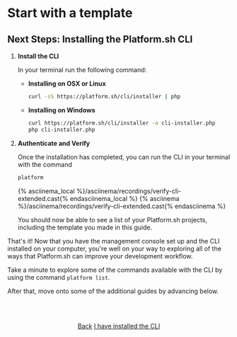 # Start with a template

## Next Steps: Installing the Platform.sh CLI

1. **Install the CLI**

    In your terminal run the following command:

    * **Installing on OSX or Linux**
    
       ```bash
       curl -sS https://platform.sh/cli/installer | php
       ```
       
    * **Installing on Windows**
    
       ```bash
       curl https://platform.sh/cli/installer -o cli-installer.php
       php cli-installer.php
       ```
   
2. **Authenticate and Verify**

   Once the installation has completed, you can run the CLI in your terminal with the command
   
   ```bash
   platform
   ```

    <html>
    <head>
      <link rel="stylesheet" type="text/css" href="/asciinema/asciinema-player.css" />
      <script src="/asciinema/asciinema-player.js"></script>
    </head>
    <body>
    
      <asciinema-player src="/asciinema/recordings/verify-cli-extended.cast"></asciinema-player>
    
    </body>
    </html>
    
    {% asciinema_local %}/asciinema/recordings/verify-cli-extended.cast{% endasciinema_local %}
    {% asciinema %}/asciinema/recordings/verify-cli-extended.cast{% endasciinema %}

   
   You should now be able to see a list of your Platform.sh projects, including the template you made in this guide.
   
That's it! Now that you have the management console set up and the CLI installed on your computer, you're well on your way to exploring all of the ways that Platform.sh can improve your development workflow.

Take a minute to explore some of the commands available with the CLI by using the command `platform list`.

After that, move onto some of the additional guides by advancing below.

<html>
<head>
<link rel="stylesheet" href="/styles/styles.css">
</head>
<body>

<br/><br/>

<center>

<a href="/gettingstarted/template/cli-requirements.html" class="buttongen small">Back</a>
<a href="/gettingstarted/template/next-steps.html" class="buttongen small">I have installed the CLI</a>

</center>

<br/><br/>

</body>
</html>
